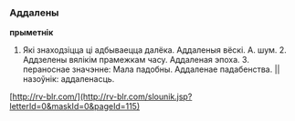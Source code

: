 ### Аддалены
**прыметнік**

1. Які знаходзіцца ці адбываецца далёка. Аддаленыя вёскі. А. шум. 2. Аддзелены вялікім прамежкам часу. Аддаленая эпоха. 3. пераноснае значэнне: Мала падобны. Аддаленае падабенства. || назоўнік: аддаленасць.

<a rel="author">[http://rv-blr.com/](http://rv-blr.com/slounik.jsp?letterId=0&maskId=0&pageId=115)</a>
